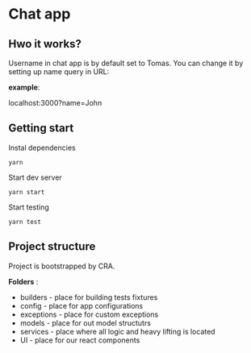 # Chat app

## Hwo it works?

Username in chat app is by default set to Tomas. You can change it by
setting up name query in URL:

**example**:

localhost:3000?name=John

## Getting start

Instal dependencies

`yarn`

Start dev server

`yarn start`

Start testing

`yarn test`

## Project structure

Project is bootstrapped by CRA. 

**Folders** :
- builders - place for building tests fixtures
- config - place for app configurations
- exceptions - place for custom exceptions
- models - place for out model structutrs
- services - place where all logic and heavy lifting is located
- UI - place for our react components
